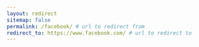 ```yaml
---
layout: redirect
sitemap: false
permalink: /facebook/ # url to redirect from
redirect_to: https://www.facebook.com/ # url to redirect to
---
```

